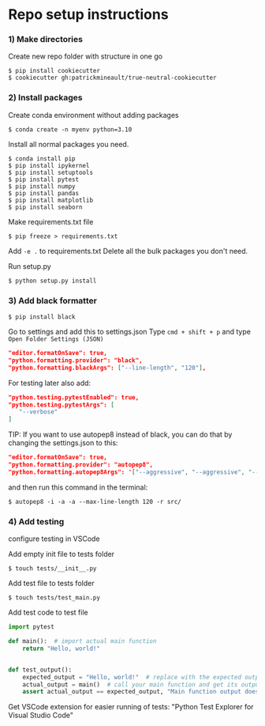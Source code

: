 # Repo setup instructions

### 1) Make directories

Create new repo folder with structure in one go
```console
$ pip install cookiecutter
$ cookiecutter gh:patrickmineault/true-neutral-cookiecutter
```

### 2) Install packages
Create conda environment without adding packages
```console
$ conda create -n myenv python=3.10
```

Install all normal packages you need.
```console
$ conda install pip
$ pip install ipykernel
$ pip install setuptools
$ pip install pytest
$ pip install numpy
$ pip install pandas
$ pip install matplotlib
$ pip install seaborn
```

Make requirements.txt file
```console
$ pip freeze > requirements.txt
```
Add ```-e .``` to requirements.txt
Delete all the bulk packages you don't need.

Run setup.py
```console
$ python setup.py install
```

### 3) Add black formatter
```console
$ pip install black
```
Go to settings and add this to settings.json
Type `cmd + shift + p` and type `Open Folder Settings (JSON)`
```json
"editor.formatOnSave": true,
"python.formatting.provider": "black",
"python.formatting.blackArgs": ["--line-length", "120"],
```
For testing later also add: 
```json
"python.testing.pytestEnabled": true,
"python.testing.pytestArgs": [
   "--verbose"
]
```
TIP: If you want to use autopep8 instead of black, you can do that by changing the settings.json to this:
```json
"editor.formatOnSave": true,
"python.formatting.provider": "autopep8",
"python.formatting.autopep8Args": '["--aggressive", "--aggressive", "--max-line-length", "120"]',
```
and then run this command in the terminal:
```console      
$ autopep8 -i -a -a --max-line-length 120 -r src/
```

### 4) Add testing
configure testing in VSCode

Add empty init file to tests folder
```console
$ touch tests/__init__.py
```

Add test file to tests folder
```console
$ touch tests/test_main.py
```

Add test code to test file
```python
import pytest

def main():  # import actual main function
    return "Hello, world!"


def test_output():
    expected_output = "Hello, world!"  # replace with the expected output of your main function
    actual_output = main()  # call your main function and get its output
    assert actual_output == expected_output, "Main function output does not match expected output"
```

Get VSCode extension for easier running of tests: "Python Test Explorer for Visual Studio Code"